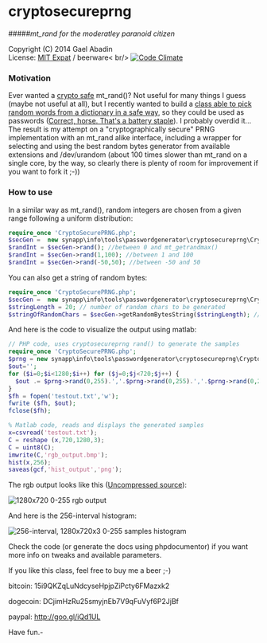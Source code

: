 cryptosecureprng
================

#####*mt_rand for the moderatley paranoid citizen*

 Copyright (C) 2014 Gael Abadin<br/>
 License: [MIT Expat][1] / beerware< br/>
 [![Code Climate](https://codeclimate.com/github/elcodedocle/cryptosecureprng.png)](https://codeclimate.com/github/elcodedocle/cryptosecureprng)
 
### Motivation

Ever wanted a [crypto safe](http://en.wikipedia.org/wiki/Cryptographically_secure_pseudorandom_number_generator) mt_rand()? Not useful for many things I guess (maybe not useful at all), 
but I recently wanted to build a [class able to pick random words from a dictionary in a safe way](https://github.com/elcodedocle/chbspassgen), 
so they could be used as passwords ([Correct, horse. That's a battery staple][2]). I probably overdid it... The result is my attempt on a 
"cryptographically secure" PRNG implementation with an mt_rand alike interface, including a wrapper for selecting and using the 
best random bytes generator from available extensions and /dev/urandom (about 100 times slower than 
mt_rand on a single core, by the way, so clearly there is plenty of room for improvement if you want to fork it ;-))

### How to use

In a similar way as mt_rand(), random integers are chosen from a given range following a uniform distribution:

```php
require_once 'CryptoSecurePRNG.php';
$secGen =  new synapp\info\tools\passwordgenerator\cryptosecureprng\CryptoSecurePRNG();
$randInt = $secGen->rand(); //between 0 and mt_getrandmax()
$randInt = $secGen->rand(1,100); //between 1 and 100
$randInt = $secGen->rand(-50,50); //between -50 and 50
```

You can also get a string of random bytes:

```php
require_once 'CryptoSecurePRNG.php';
$secGen =  new synapp\info\tools\passwordgenerator\cryptosecureprng\CryptoSecurePRNG();
$stringLength = 20; // number of random chars to be generated
$stringOfRandomChars = $secGen->getRandomBytesString($stringLength); // generate a string of $stringLength random ascii chars (non printable too)

```

And here is the code to visualize the output using matlab:

```php
// PHP code, uses cryptosecureprng rand() to generate the samples
require_once 'CryptoSecurePRNG.php';
$prng = new synapp\info\tools\passwordgenerator\cryptosecureprng\CryptoSecurePRNG();
$out=''; 
for ($i=0;$i<1280;$i++) for ($j=0;$j<720;$j++) { 
  $out .= $prng->rand(0,255).','.$prng->rand(0,255).','.$prng->rand(0,255).',';   
}
$fh = fopen('testout.txt','w');
fwrite ($fh, $out);
fclose($fh);
```

```matlab
% Matlab code, reads and displays the generated samples
x=csvread('testout.txt');
C = reshape (x,720,1280,3);
C = uint8(C);
imwrite(C,'rgb_output.bmp');
hist(x,256);
saveas(gcf,'hist_output','png');
```

The rgb output looks like this ([Uncompressed source](http://i4.minus.com/iZno4ib9xJYp1.bmp)):

![1280x720 0-255 rgb output](http://i.minus.com/jZno4ib9xJYp1.bmp "shrinked 1280x720 0-255 rgb output. Github uses jpeg compression. Uncompressed source available at http://i4.minus.com/iZno4ib9xJYp1.bmp")

And here is the 256-interval histogram:

![256-interval, 1280x720x3 0-255 samples histogram](http://i.minus.com/jnAXCdcY51T8o.png "256-interval 1280x720x3 samples histogram")

Check the code (or generate the docs using phpdocumentor) if you want more info on tweaks and available parameters.

If you like this class, feel free to buy me a beer ;-)

bitcoin: 15i9QKZqLuNdcyseHpjpZiPcty6FMazxk2 

dogecoin: DCjimHzRu25smyjnEb7V9qFuVyf6P2JjBf 

paypal: http://goo.gl/iQd1UL


Have fun.-

[1]: https://raw.githubusercontent.com/elcodedocle/cryptosecureprng/master/LICENSE
[2]: http://xkcd.com/936/
